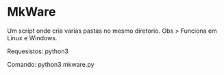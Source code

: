 # MkWare
Um script onde cria varias pastas no mesmo diretorio.
Obs > Funciona em Linux e Windows.

Requesistos: python3 

Comando: python3 mkware.py
